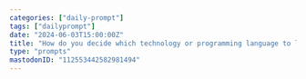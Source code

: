 ```yaml
---
categories: ["daily-prompt"]
tags: ["dailyprompt"]
date: "2024-06-03T15:00:00Z"
title: "How do you decide which technology or programming language to learn next?"
type: "prompts"
mastodonID: "112553442582981494"
---
```


